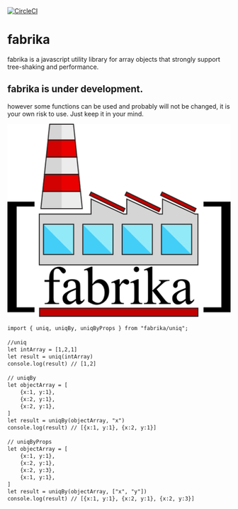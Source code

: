 [![CircleCI](https://circleci.com/gh/SelimAbidin/Fabrika/tree/master.svg?style=svg)](https://circleci.com/gh/SelimAbidin/Fabrika/tree/master)

# fabrika
fabrika is a javascript utility library for array objects that strongly support tree-shaking and performance.

## fabrika is under development.
however some functions can be used and probably will not be changed, it is your own risk to use. Just keep it in your mind.

![fabrika](fabrika.png)


```JS
import { uniq, uniqBy, uniqByProps } from "fabrika/uniq";

//uniq
let intArray = [1,2,1]
let result = uniq(intArray)
console.log(result) // [1,2]

// uniqBy
let objectArray = [
    {x:1, y:1},
    {x:2, y:1},
    {x:2, y:1},
]
let result = uniqBy(objectArray, "x")
console.log(result) // [{x:1, y:1}, {x:2, y:1}]

// uniqByProps
let objectArray = [
    {x:1, y:1},
    {x:2, y:1},
    {x:2, y:3},
    {x:1, y:1},
]
let result = uniqBy(objectArray, ["x", "y"])
console.log(result) // [{x:1, y:1}, {x:2, y:1}, {x:2, y:3}]
```